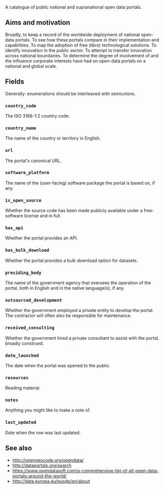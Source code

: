 A catalogue of public national and supranational open data portals.

## Aims and motivation

Broadly, to keep a record of the worldwide deployment of national open-data
portals.  To see how these portals compare in their implementation and
capabilities.  To map the adoption of free (libre) technological solutions.
To identify innovation in the public sector.  To attempt to transfer innovation
across national boundaries.  To determine the degree of involvement of and the
influence corporate interests have had on open-data portals on a national and
global scale.

## Fields

Generally: enumerations should be interleaved with semicolons.

### `country_code`

The ISO 3166-1:2 country code.

### `country_name`

The name of the country or territory in English.

### `url`

The portal's canonical URL.

### `software_platform`

The name of the (user-facing) software package the portal is based on, if any.

### `is_open_source`

Whether the source code has been made publicly available under a free-software
license and in full.

### `has_api`

Whether the portal provides an API.

### `has_bulk_download`

Whether the portal provides a bulk download option for datasets.

### `presiding_body`

The name of the government agency that oversees the operation of the portal,
both in English and in the native language(s), if any.

### `outsourced_development`

Whether the government employed a private entity to develop the portal.  The
contractor will often also be responsible for maintenance.

### `received_consulting`

Whether the government hired a private consultant to assist with the portal,
broadly construed.

### `date_launched`

The date when the portal was opened to the public.

### `resources`

Reading material.

### `notes`

Anything you might like to make a note of.

### `last_updated`

Date when the row was last updated.

## See also

* http://opengeocode.org/opendata/
* http://dataportals.org/search
* https://www.opendatasoft.com/a-comprehensive-list-of-all-open-data-portals-around-the-world/
* http://data.europa.eu/euodp/en/about
